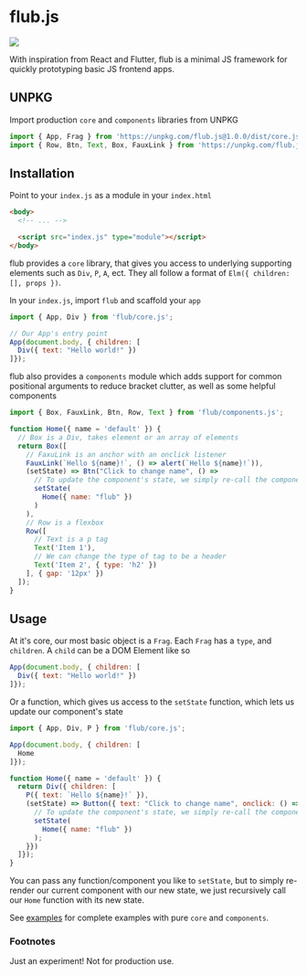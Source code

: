 # flub.js
<img src="https://i.giphy.com/media/G918yAdtAeaqs/giphy.gif" />


With inspiration from React and Flutter, flub is a minimal JS framework for quickly prototyping basic JS frontend apps.

## UNPKG

Import production `core` and `components` libraries from UNPKG

```js
import { App, Frag } from 'https://unpkg.com/flub.js@1.0.0/dist/core.js';
import { Row, Btn, Text, Box, FauxLink } from 'https://unpkg.com/flub.js@1.0.0/dist/components.js';
```

## Installation

Point to your `index.js` as a module in your `index.html`

```html
<body>
  <!-- ... -->

  <script src="index.js" type="module"></script>
</body>
```

flub provides a `core` library, that gives you access to underlying supporting elements such as `Div`, `P`, `A`, ect. They all follow a format of `Elm({ children: [], props })`.

In your `index.js`, import `flub` and scaffold your `app`

```js
import { App, Div } from 'flub/core.js';

// Our App's entry point
App(document.body, { children: [
  Div({ text: "Hello world!" })
]});
```

flub also provides a `components` module which adds support for common positional arguments to reduce bracket clutter, as well as some helpful components

```js
import { Box, FauxLink, Btn, Row, Text } from 'flub/components.js';

function Home({ name = 'default' }) {
  // Box is a Div, takes element or an array of elements
  return Box([
    // FaxuLink is an anchor with an onclick listener
    FauxLink(`Hello ${name}!`, () => alert(`Hello ${name}!`)),
    (setState) => Btn("Click to change name", () =>
      // To update the component's state, we simply re-call the component
      setState(
        Home({ name: "flub" })
      )
    ),
    // Row is a flexbox
    Row([
      // Text is a p tag
      Text('Item 1'),
      // We can change the type of tag to be a header
      Text('Item 2', { type: 'h2' })
    ], { gap: '12px' })
  ]);
}
```

## Usage

At it's core, our most basic object is a `Frag`. Each `Frag` has a `type`, and `children`. A `child` can be a DOM Element like so

```js
App(document.body, { children: [
  Div({ text: "Hello world!" })
]});
```

Or a function, which gives us access to the `setState` function, which lets us update our component's state

```js
import { App, Div, P } from 'flub/core.js';

App(document.body, { children: [
  Home
]});

function Home({ name = 'default' }) {
  return Div({ children: [
    P({ text: `Hello ${name}!` }),
    (setState) => Button({ text: "Click to change name", onclick: () => {
      // To update the component's state, we simply re-call the component
      setState(
        Home({ name: "flub" })
      );
    }})
  ]});
}
```

You can pass any function/component you like to `setState`, but to simply re-render our current component with our new state, we just recursively call our `Home` function with its new state.

See [examples](https://github.com/lkuich/flub.js/blob/master/example) for complete examples with pure `core` and `components`.

### Footnotes

Just an experiment! Not for production use.
